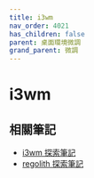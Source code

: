 ```yaml
---
title: i3wm
nav_order: 4021
has_children: false
parent: 桌面環境微調
grand_parent: 微調
---
```



# i3wm


## 相關筆記

* [i3wm 探索筆記](https://samwhelp.github.io/note-about-i3wm/)
* [regolith 探索筆記](https://samwhelp.github.io/note-about-regolith/)
